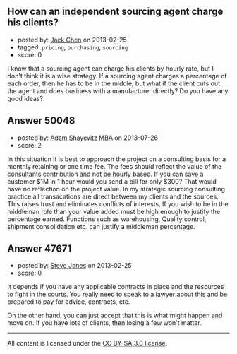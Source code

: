 ## How can an independent sourcing agent charge his clients?

- posted by: [Jack Chen](https://stackexchange.com/users/-1/25181-jack-chen) on 2013-02-25
- tagged: `pricing`, `purchasing`, `sourcing`
- score: 0

I know that a sourcing agent can charge his clients by hourly rate, but I don't think it is a wise strategy. If a sourcing agent charges a percentage of each order, then he has to be in the middle, but what if the client cuts out the agent and does business with a manufacturer directly? Do you have any good ideas?


## Answer 50048

- posted by: [Adam Shayevitz MBA](https://stackexchange.com/users/-1/27172-adam-shayevitz-mba) on 2013-07-26
- score: 2

In this situation it is best to approach the project on a consulting basis for a monthly retaining or one time fee.  The fees should reflect the value of the consultants contribution and not be hourly based. If you can save a customer $1M in 1 hour would you send a bill for only $300?  That would have no reflection on the project value.   In my strategic sourcing consulting practice all transacations are direct between my clients and the sources.  This raises trust and eliminates conflicts of interests.  If you wish to be in the middleman role than your value added must be high enough to justify the percentage earned.  Functions such as warehousing, Quality control, shipment consolidation etc. can justify a middleman percentage.  


## Answer 47671

- posted by: [Steve Jones](https://stackexchange.com/users/-1/12985-steve-jones) on 2013-02-25
- score: 0

It depends if you have any applicable contracts in place and the resources to fight in the courts. You really need to speak to a lawyer about this and be prepared to pay for advice, contracts, etc.

On the other hand, you can just accept that this is what might happen and move on. If you have lots of clients, then losing a few won't matter.



---

All content is licensed under the [CC BY-SA 3.0 license](https://creativecommons.org/licenses/by-sa/3.0/).
